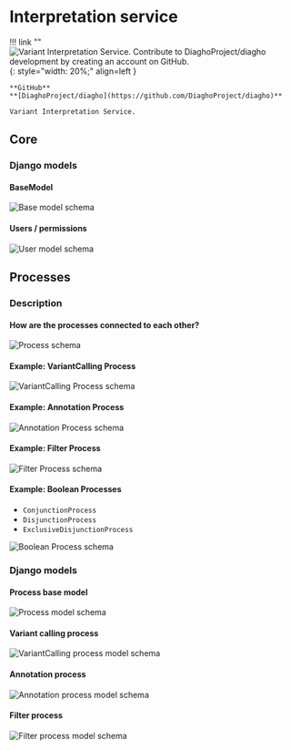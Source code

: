 # Interpretation service

!!! link ""
    ![Variant Interpretation Service. Contribute to DiaghoProject/diagho development by creating an account on GitHub.](https://avatars.githubusercontent.com/u/77725721?s=400&v=4){: style="width: 20%;" align=left }

    **GitHub**  
    **[DiaghoProject/diagho](https://github.com/DiaghoProject/diagho)**

    Variant Interpretation Service.


## Core

### Django models

#### BaseModel
![Base model schema](interpretation/images/base_model_schema.svg)

#### Users / permissions
![User model schema](interpretation/images/user_model_schema.svg)

## Processes

### Description

#### How are the processes connected to each other?
![Process schema](interpretation/images/base_process_schema.svg)

#### Example: VariantCalling Process
![VariantCalling Process schema](interpretation/images/variant_calling_process_schema.svg)

#### Example: Annotation Process
![Annotation Process schema](interpretation/images/annotation_process_schema.svg)

#### Example: Filter Process
![Filter Process schema](interpretation/images/filter_process_schema.svg)

#### Example: Boolean Processes
- `ConjunctionProcess`
- `DisjunctionProcess`
- `ExclusiveDisjunctionProcess`

![Boolean Process schema](interpretation/images/boolean_process_schema.svg)


### Django models

#### Process base model
![Process model schema](interpretation/images/process_model_schema.svg)

#### Variant calling process
![VariantCalling process model schema](interpretation/images/variant_calling_process_model_schema.svg)

#### Annotation process
![Annotation process model schema](interpretation/images/annotation_process_model_schema.svg)

#### Filter process
![Filter process model schema](interpretation/images/filter_process_model_schema.svg)
